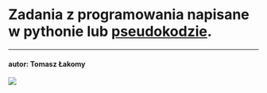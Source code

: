 # Zadania z programowania napisane w pythonie lub [pseudokodzie](https://github.com/pniedzwiedzinski/pseudo).

-------------------------------------

#### autor: Tomasz Łakomy

![](https://zsk.poznan.pl/wp-content/uploads/2019/05/logo_napis.png)
